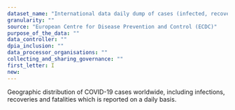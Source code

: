 ```yaml
---
dataset_name: "International data daily dump of cases (infected, recovered, fatalities)"
granularity: ""
source: "European Centre for Disease Prevention and Control (ECDC)"
purpose_of_the_data: ""
data_controller: ""
dpia_inclusion: ""
data_processor_organisations: ""
collecting_and_sharing_governance: ""
first_letter: I
new: 
---
```

Geographic distribution of COVID-19 cases worldwide, including infections, recoveries and fatalities which is reported on a daily basis.